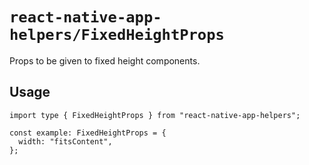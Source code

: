 # `react-native-app-helpers/FixedHeightProps`

Props to be given to fixed height components.

## Usage

```tsx
import type { FixedHeightProps } from "react-native-app-helpers";

const example: FixedHeightProps = {
  width: "fitsContent",
};
```
